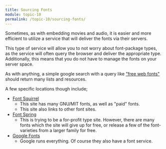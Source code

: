 ```yaml
---
title: Sourcing Fonts
module: topic-10
permalink: /topic-10/sourcing-fonts/
---
```


<div class="divider-heading"></div>

Sometimes, as with embedding movies and audio, it is easier and more efficient to utilize a service that will deliver the fonts via their servers.

This type of service will allow you to not worry about font-package types, as the service will often query the browser and deliver the appropriate type. Additionally, this means that you do not have to manage the fonts on your server space.

As with anything, a simple google search with a query like ["free web fonts"](http://lmgtfy.com/?q=free+web+fonts) should return many lists and resources.

A few specific locations though include;

- [Font Squirrel](https://www.fontsquirrel.com/)
    - This site has many GNU/MIT fonts, as well as "paid" fonts.
    - This site also links to other font sites.
- [Font Spring](https://www.fontspring.com/free)
    - This is trying to be a for-profit type site. However, there are many fonts which the site will give up for free, or release a few of the font-varieties from a larger family for free.
- [Google Fonts](https://fonts.google.com/)
    - Google runs everything. Of course they also have a font service.
